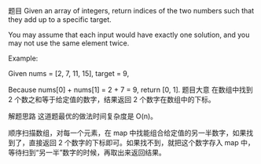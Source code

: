 题目
Given an array of integers, return indices of the two numbers such that they add up to a specific target.

You may assume that each input would have exactly one solution, and you may not use the same element twice.

Example:

Given nums = [2, 7, 11, 15], target = 9,

Because nums[0] + nums[1] = 2 + 7 = 9,
return [0, 1].
题目大意
在数组中找到 2 个数之和等于给定值的数字，结果返回 2 个数字在数组中的下标。

解题思路
这道题最优的做法时间复杂度是 O(n)。

顺序扫描数组，对每一个元素，在 map 中找能组合给定值的另一半数字，如果找到了，直接返回 2 个数字的下标即可。如果找不到，就把这个数字存入 map 中，等待扫到“另一半”数字的时候，再取出来返回结果。